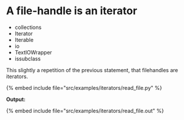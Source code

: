 # A file-handle is an iterator

* collections
* Iterator
* Iterable
* io
* TextIOWrapper
* issubclass

This slightly a repetition of the previous statement, that filehandles are iterators.

{% embed include file="src/examples/iterators/read_file.py" %}

**Output:**

{% embed include file="src/examples/iterators/read_file.out" %}




